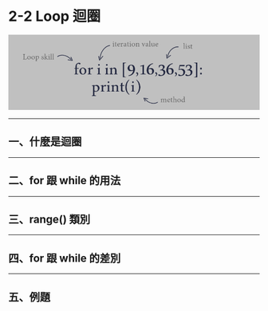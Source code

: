 # 2-2 Loop 迴圈

![for迴圈示意圖](images/loop_python.png)

---

## **一、什麼是迴圈**
---
## **二、for 跟 while 的用法**
---
## **三、range() 類別**
---
## **四、for 跟 while 的差別**
---
## **五、例題**